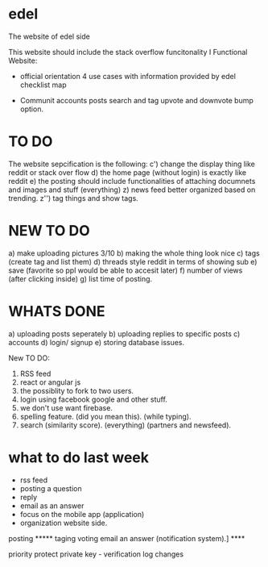 # edel
The website of edel side

This website should include the stack overflow funcitonality
I
Functional Website:

* official orientation
	4 use cases with information provided by edel
			checklist
			map

* Communit
	accounts
	posts
	search and tag
	upvote and downvote
	bump option.


# TO DO
The website sepcification is the following:
c') change the display thing like reddit or stack over flow
d) the home page (without login) is exactly like reddit 
e) the posting should include functionalities of attaching documnets and images and stuff (everything)
z) news feed better organized based on trending.
z'') tag things and show tags.

# NEW TO DO
a) make uploading pictures 3/10
b) making the whole thing look nice
c) tags (create tag and list them)
d) threads style reddit in terms of showing sub
e) save (favorite so ppl would be able to accesit later)
f) number of views (after clicking inside)
g) list time of posting.

# WHATS DONE
a) uploading posts seperately
b) uploading replies to specific posts
c) accounts
d) login/ signup
e) storing database issues.





New TO DO:
1) RSS feed
2) react or angular js
3) the possiblity to fork to two users.
4) login using facebook google and other stuff.
5) we don't use want firebase.
6) spelling feature. (did  you mean this). (while typing).
7) search (similarity score). (everything) (partners and  newsfeed).


# what to do last week
* rss feed
* posting a question
* reply
* email as an answer
* focus on the mobile app (application)
* organization website side.


posting *****
taging
voting
email an answer (notification system).] **** 

priority
protect private key - verification
log changes
